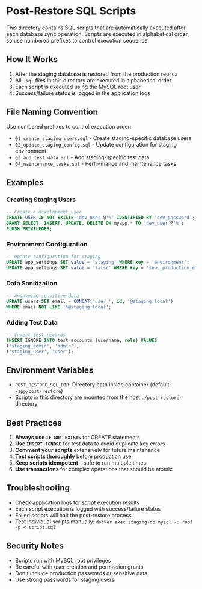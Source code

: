 # Post-Restore SQL Scripts

This directory contains SQL scripts that are automatically executed after each database sync operation. Scripts are executed in alphabetical order, so use numbered prefixes to control execution sequence.

## How It Works

1. After the staging database is restored from the production replica
2. All `.sql` files in this directory are executed in alphabetical order
3. Each script is executed using the MySQL root user
4. Success/failure status is logged in the application logs

## File Naming Convention

Use numbered prefixes to control execution order:
- `01_create_staging_users.sql` - Create staging-specific database users
- `02_update_staging_config.sql` - Update configuration for staging environment
- `03_add_test_data.sql` - Add staging-specific test data
- `04_maintenance_tasks.sql` - Performance and maintenance tasks

## Examples

### Creating Staging Users
```sql
-- Create a development user
CREATE USER IF NOT EXISTS 'dev_user'@'%' IDENTIFIED BY 'dev_password';
GRANT SELECT, INSERT, UPDATE, DELETE ON myapp.* TO 'dev_user'@'%';
FLUSH PRIVILEGES;
```

### Environment Configuration
```sql
-- Update configuration for staging
UPDATE app_settings SET value = 'staging' WHERE key = 'environment';
UPDATE app_settings SET value = 'false' WHERE key = 'send_production_emails';
```

### Data Sanitization
```sql
-- Anonymize sensitive data
UPDATE users SET email = CONCAT('user_', id, '@staging.local') 
WHERE email NOT LIKE '%@staging.local';
```

### Adding Test Data
```sql
-- Insert test records
INSERT IGNORE INTO test_accounts (username, role) VALUES 
('staging_admin', 'admin'),
('staging_user', 'user');
```

## Environment Variables

- `POST_RESTORE_SQL_DIR`: Directory path inside container (default: `/app/post-restore`)
- Scripts in this directory are mounted from the host `./post-restore` directory

## Best Practices

1. **Always use `IF NOT EXISTS`** for CREATE statements
2. **Use `INSERT IGNORE`** for test data to avoid duplicate key errors
3. **Comment your scripts** extensively for future maintenance
4. **Test scripts thoroughly** before production use
5. **Keep scripts idempotent** - safe to run multiple times
6. **Use transactions** for complex operations that should be atomic

## Troubleshooting

- Check application logs for script execution results
- Each script execution is logged with success/failure status
- Failed scripts will halt the post-restore process
- Test individual scripts manually: `docker exec staging-db mysql -u root -p < script.sql`

## Security Notes

- Scripts run with MySQL root privileges
- Be careful with user creation and permission grants
- Don't include production passwords or sensitive data
- Use strong passwords for staging users
